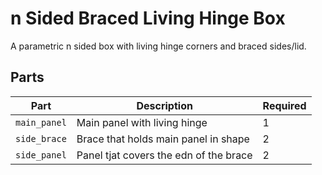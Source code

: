 n Sided Braced Living Hinge Box
===============================

A parametric n sided box with living hinge corners and braced sides/lid.

Parts
-----

Part         | Description                            | Required
-------------|----------------------------------------|---------
`main_panel` | Main panel with living hinge           | 1
`side_brace` | Brace that holds main panel in shape   | 2
`side_panel` | Panel tjat covers the edn of the brace | 2
